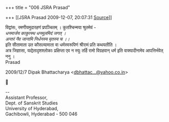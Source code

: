 +++
title = "006 JSRA Prasad"

+++
[[JSRA Prasad	2009-12-07, 20:07:31 [Source](https://groups.google.com/g/bvparishat/c/T13gPWzznt4)]]



विद्वांसः, रमणीयमुदारहणं प्रपञ्चितम् । कुतश्चिन्मया श्रुतमेवं -  
*धनमार्जय काकुत्स्थ धनमूलमिदं जगत् ।  
अन्तरं नैव जानामि निर्धनस्य मृतस्य च ।।*  
इति सीतामाता उत कौसल्यामाता वा धर्मस्वरूपिणं श्रीरामं प्रति कथयतीति ।  
अत्र जिज्ञासा, यद्येतादृशश्लोकाः प्रक्षिप्ता एव न स्युः तर्हि रामो विग्रहवान् धर्म इति वाक्यादीनामेव आपत्तिर्भवेत् ननु ।  
Prasad  
  

2009/12/7 Dipak Bhattacharya \<[dbhattac...@yahoo.co.in]()\>



  
  
  
--  
Assistant Professor,  
Dept. of Sanskrit Studies  
University of Hyderabad,  
Gachibowli, Hyderabad - 500 046  
  

